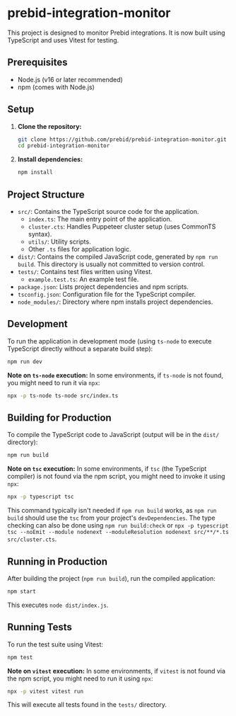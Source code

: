 # prebid-integration-monitor

This project is designed to monitor Prebid integrations. It is now built using TypeScript and uses Vitest for testing.

## Prerequisites

- Node.js (v16 or later recommended)
- npm (comes with Node.js)

## Setup

1.  **Clone the repository:**
    ```bash
    git clone https://github.com/prebid/prebid-integration-monitor.git
    cd prebid-integration-monitor
    ```

2.  **Install dependencies:**
    ```bash
    npm install
    ```

## Project Structure

-   `src/`: Contains the TypeScript source code for the application.
    -   `index.ts`: The main entry point of the application.
    -   `cluster.cts`: Handles Puppeteer cluster setup (uses CommonTS syntax).
    -   `utils/`: Utility scripts.
    -   Other `.ts` files for application logic.
-   `dist/`: Contains the compiled JavaScript code, generated by `npm run build`. This directory is usually not committed to version control.
-   `tests/`: Contains test files written using Vitest.
    -   `example.test.ts`: An example test file.
-   `package.json`: Lists project dependencies and npm scripts.
-   `tsconfig.json`: Configuration file for the TypeScript compiler.
-   `node_modules/`: Directory where npm installs project dependencies.

## Development

To run the application in development mode (using `ts-node` to execute TypeScript directly without a separate build step):

```bash
npm run dev
```

**Note on `ts-node` execution:** In some environments, if `ts-node` is not found, you might need to run it via `npx`:
```bash
npx -p ts-node ts-node src/index.ts
```

## Building for Production

To compile the TypeScript code to JavaScript (output will be in the `dist/` directory):

```bash
npm run build
```

**Note on `tsc` execution:** In some environments, if `tsc` (the TypeScript compiler) is not found via the npm script, you might need to invoke it using `npx`:
```bash
npx -p typescript tsc
```
This command typically isn't needed if `npm run build` works, as `npm run build` should use the `tsc` from your project's `devDependencies`. The type checking can also be done using `npm run build:check` or `npx -p typescript tsc --noEmit --module nodenext --moduleResolution nodenext src/**/*.ts src/cluster.cts`.

## Running in Production

After building the project (`npm run build`), run the compiled application:

```bash
npm start
```
This executes `node dist/index.js`.

## Running Tests

To run the test suite using Vitest:

```bash
npm test
```

**Note on `vitest` execution:** In some environments, if `vitest` is not found via the npm script, you might need to run it using `npx`:
```bash
npx -p vitest vitest run
```

This will execute all tests found in the `tests/` directory.
